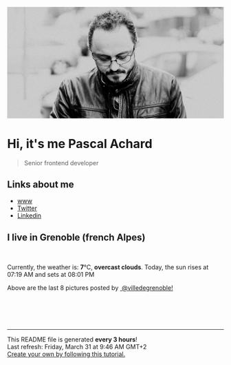 ![Pascal Achard](./images/photo-pascal-achard.jpg)
# Hi, it's me Pascal Achard
> Senior frontend developer

## Links about me
- [www](https://www.pascal-achard.com)
- [Twitter](https://twitter.com/botmaster)
- [Linkedin](http://www.linkedin.com/in/pascal-achard)


## I live in Grenoble (french Alpes)
<img src="https://openweathermap.org/img/wn/04d@2x.png" alt="">

Currently, the weather is: **7**°C, **overcast clouds**.
Today, the sun rises at 07:19 AM and sets at 08:01 PM

Above are the last 8 pictures posted by <a href="https://www.instagram.com/villedegrenoble/" target="_blank"><img alt="" src="https://upload.wikimedia.org/wikipedia/commons/thumb/e/e7/Instagram_logo_2016.svg/1024px-Instagram_logo_2016.svg.png" width="20"/> @villedegrenoble!</a>

<p style="display: flex; flex-wrap: wrap; gap: 20px;">
        <img src="https://cdn1.picuki.com/hosted-by-instagram/q/0exhNuNYnjBcaS3SYdxKjf8K2fRyWg9SZ60STLepjSVmIR1vLHOapZA0mpCl6yRxIwVgFDeSYzxj444pV1xVCT17PkHZT7SPSTlW56icVeehvDdg8Jdpl7g0KXAYbXam88csVGKpNWwSDv5PHL%7C%7Clo7gX5vrtaCgEpjuSKrVCkGZTjse3TO9%7C%7C2pYf5%7C%7CHSv1izv9QpcmkazXgpdAd4+pvlpDk1VOCtIc17q7VySKNBhsAEuKK81Sa8H2QkaHp%7C%7CECKet8XCkONFui3rSzY57zz2F%7C%7Cp9EEIdvlqztEs559Uo3IGJMoVA9N8A6aXDTl9SGWlvqklPu7GMsSbGSUGI%7C%7CmIUwGPRn+T8J7gprsigdcy8U%7C%7CrzwTDmXLP2QoxVa28kEdHidVv2K8KCDdBuhLxGT+gdgVGByAu7fpziyQZQQjpP3mLfXrNTZ63NgpCq8UjDiznT8FRukp+6.jpeg" alt="" width="200"/>
        <img src="https://cdn1.picuki.com/hosted-by-instagram/q/0exhNuNYnjBcaS3SYdxKjf8K2fRyWg9SZ60STLepjSVmIR1vLHOapZA0mpCl6yRxIwVgFDeSYzxj7IosVVxZCj17OkzbTbOPTjZX76iZXO7N1zJg9p9mnL43LHAXYX6u9cIrUQmYdSgIGaYDG7uo+qhT5aGuO1lQpTb9d7JGmC4E5ZObS6olhMF4pJ2Jg3Tt%7C%7C9kiJzJE5m4vMAQkpdyJ52hEX%7C%7CD+O8BnsaBwVLYBxMQK5qnRlSaHEmw+Jj8uQnagtIj+kOYA2ADmURF16WrqCo8eDnRGuVyNvzx3t4gj1aSJEbxL3PUZkIH2bSAEXG428Fk71pu1ynOdV0Gv%7C%7CGVCxEOF97q%7C%7Cdqk1gLPyEcevAPL%7C%7CmzLlP6LkILwaaF4cFKnZQEfVN9uYDfkfmY4SSqwc9njjpVf7S7734wB4AGga0GGJX5M=.jpeg" alt="" width="200"/>
        <img src="https://cdn1.picuki.com/hosted-by-instagram/q/0exhNuNYnjBcaS3SYdxKjf8K2fRyWg9SZ60STLepjSVmIR1vLHOapZA0mpCl6yRxIwVgFDeSYzxj44ksUlVQDT17PkbcS7aIRD9U6a6bUumkvDxm9ZNhlrsxKnUaYH+u8McuUm+pNWwSDv5PHL%7C%7Clo7gX5vrtaSgEpjuSKrVCkGZTjse3TO9%7C%7C2pYf5%7C%7CHSv1izv9QpcmkazXgpdAd4+pvlpDk1VOCtIc17q7VySKNBhsAEuKK81Sa8H2QkaHp%7C%7CECKet8XCkONFui3rSzY57zz2Fvl9EEIdvlqztEs5kd8U3bC2G6R6zt8A%7C%7CKvzQFlWGWlvqklPu7GMsSbGSUGI%7C%7CmIUwGPRn+T8J7gprsigdcy8U%7C%7Cqw5XbjW+nqJZB1f3hYJqTUUgzvCdOHDtoPwYxJBvBUjm+0xFOKXITT5DtQQjpP3mLfXstSZq7IgpCq8UjDiznT8FRukp+6.jpeg" alt="" width="200"/>
        <img src="https://cdn1.picuki.com/hosted-by-instagram/q/0exhNuNYnjBcaS3SYdxKjf8K2fRyWg9SZ60STLepjSVmIR1vLHOapZA0mpCl6yRxIwVgFDeSYzxj444qV1VWCT1%7C%7COUDWT7GNTzlR76qeUOfN1TJk%7C%7CJ9pkrc0LHUcbHGq98YtUQmYdSgIGaYDG7uo%7C%7CesJ+fjrcjcFrjOMNbRKmDdttdCwFahlza4lsfe4kx2xu5xncG114WNxahlw5OLUqQUCSKnjMcF6saR5UvoAjcZWpr2gmCG2GGM5b295BTGS9IjOkqg8iyDXdzQspjD3H+8EIU8hjl246gJp4Io0i5zyO4hU+MZggorRa2FBWmhm+jVFtaWbkijsSUGI%7C%7CgVRwGKOlf7kNPEu+8WgGtKbdu+kxQSYP6vEO64bW0k3Vdj+f37wLKyREupVlLNDROlM33uj8imbQaPazSI3CzAX1WDZLbQoYK%7C%7Cb+6GnzWTZhmDe81I5w80=.jpeg" alt="" width="200"/>
        <img src="https://cdn1.picuki.com/hosted-by-instagram/q/0exhNuNYnjBcaS3SYdxKjf8K2fRyWg9SZ60STLepjSVmIR1vLHOapZA0mpCl6yRxIwVgFDeSYzxj4oIqVVVSDj19PEzfTLCBTjhS5q+QVebN1DZh9pNllLY2KnIWYXap9ssuXQmYdSgIGaYDG7uo%7C%7Ceof+OXucjEHpi2VNrQT9zJBpY6uSKVKz8B13bHR1Bv9vdBhYgJE8VQpMBQ7odLUvj8ESLn8Nc8n6PM5RbMCg8kW%7C%7C+7piSS1X24ldihBGTOguYrVwr9S1GXXejYH9GmkGp4vH3U1qHq44RVpk7Rj3byMPqwr3Po17IH8aVchWmdKhjVPsdK+lCGQPy38mUxanjCD%7C%7CZK3U%7C%7C1zsrjHN76bfdrRzhTMPrvSQah4XC47Nu%7C%7CXZH7OctG6K4VpqdxjHa5Hx2%7C%7Cz%7C%7CwPgIuSm%7C%7CTJQUmwMvDqIM4F5R6DNl%7C%7CqmoXY=.jpeg" alt="" width="200"/>
        <img src="https://cdn1.picuki.com/hosted-by-instagram/q/0exhNuNYnjBcaS3SYdxKjf8K2fRyWg9SZ60STLepjSVmIR1vLHOapZA0mpCj4yRwKwVlASuRYzxj444rVlRTAj18P0HWQbaPSD5T56qcU+nN1jNm85FmkrozLXEdY3Co8cctVgmYdSgIGaYDG7uo%7C%7CesJ%7C%7CPnucjcFrjOMNbRKmDdttdCwFahlza4lsfe4kx2xu5xncG114WNxahlw5OLUqQUCSKnjMcF6saR5UvoAjcZWpr2gmCG2GGM5b295BTGS9IjOkqg8iyDXdzQspjD3F+8EIU8hjl246lsW4rMWu92YLJtI+MYHgavES2NBWmhm+jVFtaWbkijvSUGI%7C%7CgVRwGKOlf7kNPEu+8WgGtKbdsqk+BvOXprXIr51aF0qI9bpaUvSDuWlBelmuYhkC+BZw1aHz16zIKfV7hQ3CzAX1WDZW8pRZqrb+6GnzWTZhmDe81I5w80=.jpeg" alt="" width="200"/>
        <img src="https://cdn1.picuki.com/hosted-by-instagram/q/0exhNuNYnjBcaS3SYdxKjf8K2fRyWg9SZ60STLepjSVmIR1vLHOapZA0mpCl6yRxIwVgFDeSYzxj444uUFxWAj18OkfcSrCITzdd56yYVOnN1Ddi9ZdikLsxKnMaZ3Gp%7C%7C8cqUAmYdSgIGaYDG7uo%7C%7CesJ+fjrcjcFrjOMNbRKmDdttdCwFahlza4lsfe4kx2xu5xncG114WNxahlw5OLUqQUCSKnjMcF6saR5UvoAjcZWpr2gmCG2GGM5b295BTGS9IjOkqg8iyDXdzQspjD3Ee8EIU8hjl246hgjtp0dqYCXOJ16+MYH5PT9W0RBWmhm+jVFtaWbkijsSUGI%7C%7CgVRwGKOlf7kNPEu+8WgGtKbcYzI7xnpUenEB5RlVXsOAa%7C%7C0UGboKealU%7C%7CsKnodFKs1+8Azk4ACWfJmt1RQ3CzAX1WDZLcMkZ6%7C%7Cb+6GnzWTZhmDe81I5w80=.jpeg" alt="" width="200"/>
        <img src="https://cdn1.picuki.com/hosted-by-instagram/q/0exhNuNYnjBcaS3SYdxKjf8K2fRyWg9SZ60STLepjSVmIR1vLHOapZA0mpCl6yRxIwVgFDeSYzxj444qVFxWAz17OkTYSbSNTz5W7quZVOehvDRn8Z5pl7s3LHcXYn6t9sovXGepNWwSDv5PHL%7C%7Clo7gX5vrqaCgEpzaQKrVDnWRTjse3TO9%7C%7C2pYf5%7C%7CHSv1izv9QpcmkazXgpdAd4+pvlpDk1VOCtIc17q7VySKNBhsAEuKK81Sa8H2QkaHp%7C%7CECKet8XCkONFui3rSzY57zz2Fvh9EEIdvlqztEsmm54ooa+0McA6%7C%7CN8AjrWOXGIQGWlvqklPu7GMsSbGSUGI%7C%7CmIUwGPRn+T8J7gprsigdcy8U%7C%7Crh9gziSJ%7C%7CnQrobTFcIUt%7C%7CyQwz2IcKbP5tUwqh9Kq1M+HGCvS+QdqrG8EB2QjpP3mLfXrAhYaq8gpCq8UjDiznT8FRukp+6.jpeg" alt="" width="200"/>
</p>

------------
<p>This README file is generated <b>every 3 hours</b>!
    <br />Last refresh: Friday, March 31 at 9:46 AM GMT+2
    <br /><a href="https://medium.com/@th.guibert/how-to-create-a-self-updating-readme-md-for-your-github-profile-f8b05744ca91">Create your own by following this tutorial.</a>
</p>
<p><a href="https://github.com/botmaster/botmaster/actions/workflows/main.yaml"><img alt="" src="https://github.com/botmaster/botmaster/actions/workflows/main.yaml/badge.svg" /></a></p>

